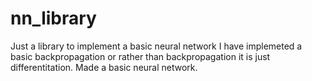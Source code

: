 # nn_library
Just a library to implement a basic neural network
I have implemeted a basic backpropagation or rather than backpropagation it is just differentitation.
Made a basic neural network.

